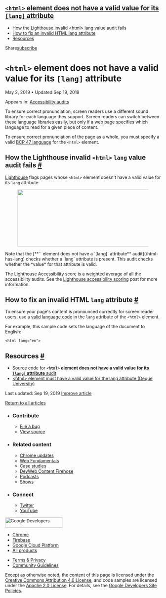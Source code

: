 





<a href="#lesscodegreaterandlthtmlandgtlesscodegreater-element-does-not-have-a-valid-value-for-its-lesscodegreaterlanglesscodegreater-attribute" class="w-toc__header--link"><code>&lt;html&gt;</code> element does not have a valid value for its <code>[lang]</code> attribute</a>
------------------------------------------------------------------------------------------------------------------------------------------------------------------------------------------------------------------------------------------------------------------------------------

-   [How the Lighthouse invalid &lt;html&gt; lang value audit fails](#how-the-lighthouse-invalid-lesshtmlgreater-lang-value-audit-fails)
-   [How to fix an invalid HTML lang attribute](#how-to-fix-an-invalid-html-lang-attribute)
-   [Resources](#resources)

Share<a href="/newsletter/" class="gc-analytics-event w-actions__fab w-actions__fab--subscribe"><span>subscribe</span></a>

`<html>` element does not have a valid value for its `[lang]` attribute
=======================================================================

May 2, 2019 <span class="w-author__separator">•</span> Updated Sep 19, 2019

<span class="w-post-signpost__title">Appears in:</span> <a href="/lighthouse-accessibility" class="w-post-signpost__link">Accessibility audits</a>

To ensure correct pronunciation, screen readers use a different sound library for each language they support. Screen readers can switch between these language libraries easily, but only if a web page specifies which language to read for a given piece of content.

To ensure correct pronunciation of the page as a whole, you must specify a valid [BCP 47 language](https://www.w3.org/International/questions/qa-choosing-language-tags#question) for the `<html>` element.

How the Lighthouse invalid `<html>` `lang` value audit fails <a href="#how-the-lighthouse-invalid-lesshtmlgreater-lang-value-audit-fails" class="w-headline-link">#</a>
-----------------------------------------------------------------------------------------------------------------------------------------------------------------------

[Lighthouse](https://developers.google.com/web/tools/lighthouse/) flags pages whose `<html>` element doesn't have a valid value for its `lang` attribute:

<figure><img src="https://web-dev.imgix.net/image/tcFciHGuF3MxnTr1y5ue01OGLBn2/CqvcHw47iqVVkVcigSx0.png?auto=format" class="w-screenshot" sizes="(min-width: 800px) 800px, calc(100vw - 48px)" srcset="https://web-dev.imgix.net/image/tcFciHGuF3MxnTr1y5ue01OGLBn2/CqvcHw47iqVVkVcigSx0.png?auto=format&amp;w=200 200w, https://web-dev.imgix.net/image/tcFciHGuF3MxnTr1y5ue01OGLBn2/CqvcHw47iqVVkVcigSx0.png?auto=format&amp;w=228 228w, https://web-dev.imgix.net/image/tcFciHGuF3MxnTr1y5ue01OGLBn2/CqvcHw47iqVVkVcigSx0.png?auto=format&amp;w=260 260w, https://web-dev.imgix.net/image/tcFciHGuF3MxnTr1y5ue01OGLBn2/CqvcHw47iqVVkVcigSx0.png?auto=format&amp;w=296 296w, https://web-dev.imgix.net/image/tcFciHGuF3MxnTr1y5ue01OGLBn2/CqvcHw47iqVVkVcigSx0.png?auto=format&amp;w=338 338w, https://web-dev.imgix.net/image/tcFciHGuF3MxnTr1y5ue01OGLBn2/CqvcHw47iqVVkVcigSx0.png?auto=format&amp;w=385 385w, https://web-dev.imgix.net/image/tcFciHGuF3MxnTr1y5ue01OGLBn2/CqvcHw47iqVVkVcigSx0.png?auto=format&amp;w=439 439w, https://web-dev.imgix.net/image/tcFciHGuF3MxnTr1y5ue01OGLBn2/CqvcHw47iqVVkVcigSx0.png?auto=format&amp;w=500 500w, https://web-dev.imgix.net/image/tcFciHGuF3MxnTr1y5ue01OGLBn2/CqvcHw47iqVVkVcigSx0.png?auto=format&amp;w=571 571w, https://web-dev.imgix.net/image/tcFciHGuF3MxnTr1y5ue01OGLBn2/CqvcHw47iqVVkVcigSx0.png?auto=format&amp;w=650 650w, https://web-dev.imgix.net/image/tcFciHGuF3MxnTr1y5ue01OGLBn2/CqvcHw47iqVVkVcigSx0.png?auto=format&amp;w=741 741w, https://web-dev.imgix.net/image/tcFciHGuF3MxnTr1y5ue01OGLBn2/CqvcHw47iqVVkVcigSx0.png?auto=format&amp;w=845 845w, https://web-dev.imgix.net/image/tcFciHGuF3MxnTr1y5ue01OGLBn2/CqvcHw47iqVVkVcigSx0.png?auto=format&amp;w=964 964w, https://web-dev.imgix.net/image/tcFciHGuF3MxnTr1y5ue01OGLBn2/CqvcHw47iqVVkVcigSx0.png?auto=format&amp;w=1098 1098w, https://web-dev.imgix.net/image/tcFciHGuF3MxnTr1y5ue01OGLBn2/CqvcHw47iqVVkVcigSx0.png?auto=format&amp;w=1252 1252w, https://web-dev.imgix.net/image/tcFciHGuF3MxnTr1y5ue01OGLBn2/CqvcHw47iqVVkVcigSx0.png?auto=format&amp;w=1428 1428w, https://web-dev.imgix.net/image/tcFciHGuF3MxnTr1y5ue01OGLBn2/CqvcHw47iqVVkVcigSx0.png?auto=format&amp;w=1600 1600w" width="800" height="185" /></figure>Note that the [**`<html>` element does not have a `[lang]` attribute** audit](/html-has-lang) checks whether a `lang` attribute is present. This audit checks whether the *value* for that attribute is valid.

The Lighthouse Accessibility score is a weighted average of all the accessibility audits. See the [Lighthouse accessibility scoring](/accessibility-scoring) post for more information.

How to fix an invalid HTML `lang` attribute <a href="#how-to-fix-an-invalid-html-lang-attribute" class="w-headline-link">#</a>
------------------------------------------------------------------------------------------------------------------------------

To ensure your page's content is pronounced correctly for screen reader users, use a [valid language code](https://www.w3.org/International/questions/qa-choosing-language-tags#question) in the `lang` attribute of the `<html>` element.

For example, this sample code sets the language of the document to English:

    <html lang="en">

Resources <a href="#resources" class="w-headline-link">#</a>
------------------------------------------------------------

-   [Source code for **`<html>` element does not have a valid value for its `[lang]` attribute** audit](https://github.com/GoogleChrome/lighthouse/blob/master/lighthouse-core/audits/accessibility/html-lang-valid.js)
-   [&lt;html&gt; element must have a valid value for the lang attribute (Deque University)](https://dequeuniversity.com/rules/axe/3.3/html-lang-valid)

<span class="w-mr--sm">Last updated: Sep 19, 2019 </span>[Improve article](https://github.com/GoogleChrome/web.dev/blob/master/src/site/content/en/lighthouse-accessibility/html-lang-valid/index.md)

<a href="/lighthouse-accessibility" class="gc-analytics-event w-article-navigation__link w-article-navigation__link--back w-article-navigation__link--single">Return to all articles</a>

-   ### Contribute

    -   <a href="https://github.com/GoogleChrome/web.dev/issues/new?assignees=&amp;labels=bug&amp;template=bug_report.md&amp;title=" class="w-footer__linkbox-link">File a bug</a>
    -   <a href="https://github.com/googlechrome/web.dev" class="w-footer__linkbox-link">View source</a>

-   ### Related content

    -   <a href="https://blog.chromium.org/" class="w-footer__linkbox-link">Chrome updates</a>
    -   <a href="https://developers.google.com/web/" class="w-footer__linkbox-link">Web Fundamentals</a>
    -   <a href="https://developers.google.com/web/showcase/" class="w-footer__linkbox-link">Case studies</a>
    -   <a href="https://devwebfeed.appspot.com/" class="w-footer__linkbox-link">DevWeb Content Firehose</a>
    -   <a href="/podcasts/" class="w-footer__linkbox-link">Podcasts</a>
    -   <a href="/shows/" class="w-footer__linkbox-link">Shows</a>

-   ### Connect

    -   <a href="https://www.twitter.com/ChromiumDev" class="w-footer__linkbox-link">Twitter</a>
    -   <a href="https://www.youtube.com/user/ChromeDevelopers" class="w-footer__linkbox-link">YouTube</a>

<a href="https://developers.google.com/" class="w-footer__utility-logo-link"><img src="/images/lockup-color.png" alt="Google Developers" class="w-footer__utility-logo" width="185" height="33" /></a>

-   <a href="https://developer.chrome.com/" class="w-footer__utility-link">Chrome</a>
-   <a href="https://firebase.google.com/" class="w-footer__utility-link">Firebase</a>
-   <a href="https://cloud.google.com/" class="w-footer__utility-link">Google Cloud Platform</a>
-   <a href="https://developers.google.com/products" class="w-footer__utility-link">All products</a>

<!-- -->

-   <a href="https://policies.google.com/" class="w-footer__utility-link">Terms &amp; Privacy</a>
-   <a href="/community-guidelines/" class="w-footer__utility-link">Community Guidelines</a>

Except as otherwise noted, the content of this page is licensed under the [Creative Commons Attribution 4.0 License](https://creativecommons.org/licenses/by/4.0/), and code samples are licensed under the [Apache 2.0 License](https://www.apache.org/licenses/LICENSE-2.0). For details, see the [Google Developers Site Policies](https://developers.google.com/terms/site-policies).
